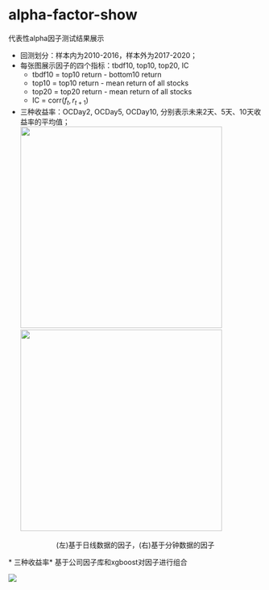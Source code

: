 # alpha-factor-show
代表性alpha因子测试结果展示
* 回测划分：样本内为2010-2016，样本外为2017-2020；
* 每张图展示因子的四个指标：tbdf10, top10, top20, IC
  - tbdf10 = top10 return - bottom10 return
  - top10 = top10 return - mean return of all stocks
  - top20 = top20 return - mean return of all stocks
  - IC = corr($f_t, r_{t+1}$)
* 三种收益率：OCDay2, OCDay5, OCDay10, 分别表示未来2天、5天、10天收益率的平均值；
<img src="https://github.com/Jensenberg/alpha-factor-show/blob/master/%E5%9F%BA%E4%BA%8E%E6%97%A5%E7%BA%BF%E6%95%B0%E6%8D%AE%E7%9A%84%E5%9B%A0%E5%AD%90.jpg" width="400"/><img src="https://github.com/Jensenberg/alpha-factor-show/blob/master/%E5%9F%BA%E4%BA%8E%E5%88%86%E9%92%9F%E6%95%B0%E6%8D%AE%E7%9A%84%E5%9B%A0%E5%AD%90.jpg" width="400"/>
<p align="center">(左)基于日线数据的因子，(右)基于分钟数据的因子</p>
* 三种收益率* 基于公司因子库和xgboost对因子进行组合
<p align="left"><img src="https://github.com/Jensenberg/alpha-factor-show/blob/master/xgb-excess-nav.png"/></p>
